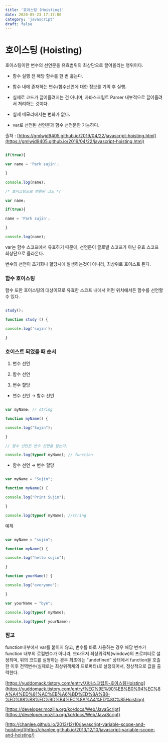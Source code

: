```yaml
---
title: '호이스팅 (Hoisting)'
date: 2020-05-23 17:17:00
category: 'javascript'
draft: false
---
```


호이스팅 (Hoisting)
========================

호이스팅이란 변수의 선언문을 유효범위의 최상단으로 끌어올리는 행위이다.

- 함수 실행 전 해당 함수를 한 번 훑는다.

- 함수 내에 존재하는 변수/함수선언에 대한 정보를 기억 후 실행.

- 실제로 코드가 끌어올려지는 건 아니며, 자바스크립트 Parser 내부적으로 끌어올려서 처리하는 것이다.

- 실제 메모리에서는 변화가 없다.

- var로 선언된 선언문과 함수 선언문만 가능하다.

출처 : [https://gmlwjd9405.github.io/2019/04/22/javascript-hoisting.html](https://gmlwjd9405.github.io/2019/04/22/javascript-hoisting.html)

```jsx

if(true){

var name = 'Park sujin';

}

console.log(name);

/* 호이스팅으로 변환된 코드 */

var name;

if(true){

name = 'Park sujin';

}

console.log(name);

```

var는 함수 스코프에서 유효하기 때문에, 선언문이 글로벌 스코프가 아닌 유효 스코프 최상단으로 올라온다.

변수의 선언이 초기화나 할당시에 발생하는것이 아니라, 최상위로 호이스트 된다.

### 함수 호이스팅

함수 또한 호이스팅의 대상이므로 유효한 스코프 내에서 어떤 위치에서든 함수를 선언할 수 있다.

```jsx

study();

function study () {

console.log('sujin');

}

```

### 호이스트 되었을 때 순서

1. 변수 선언

2. 함수 선언

3. 변수 할당

- 변수 선언 → 함수 선언

```jsx

var myName; // string

function myName() {

console.log("Sujin");

}

// 함수 선언은 변수 선언을 덮는다.

console.log(typeof myName); // function

```

- 함수 선언 → 변수 할당

```jsx

var myName = "Sujin";

function myName() {

console.log("Print Sujin");

}

console.log(typeof myName); //string

```

예제

```jsx

var myName = "sujin";

function myName() {

console.log("hello sujin");

}

function yourName() {

console.log("everyone");

}

var yourName = "bye";

console.log(typeof myName);

console.log(typeof yourName);

```

### 참고

function내부에서 var를 붙이지 않고, 변수를 바로 사용하는 경우 해당 변수가 function 내부의 로컬변수가 아니라, 브라우저 최상위객체(window)의 프로퍼티로 설정되며, 위의 코드를 실행하는 경우 최초에는 “undefined” 상태에서 function을 호출한 이후 전역변수(실제로는 최상위객체의 프로퍼티)로 설정되어서, 정상적으로 값을 출력한다.

[https://yuddomack.tistory.com/entry/자바스크립트-호이스팅Hoisting](https://yuddomack.tistory.com/entry/%EC%9E%90%EB%B0%94%EC%8A%A4%ED%81%AC%EB%A6%BD%ED%8A%B8-%ED%98%B8%EC%9D%B4%EC%8A%A4%ED%8C%85Hoisting)

[https://developer.mozilla.org/ko/docs/Web/JavaScript](https://developer.mozilla.org/ko/docs/Web/JavaScript)

[http://chanlee.github.io/2013/12/10/javascript-variable-scope-and-hoisting/](http://chanlee.github.io/2013/12/10/javascript-variable-scope-and-hoisting/)
